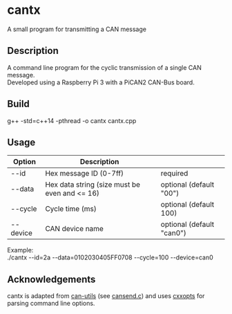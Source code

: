 # cantx
A small program for transmitting a CAN message

Description
---
A command line program for the cyclic transmission of a single CAN message.<br>
Developed using a Raspberry Pi 3 with a PiCAN2 CAN-Bus board.

Build
---
g++ -std=c++14 -pthread -o cantx cantx.cpp

Usage
---
| Option   | Description  |            |
| -------- | ------------ | ---------- |
| --id     | Hex message ID (0-7ff) | required |
| --data   | Hex data string (size must be even and <= 16) | optional (default "00") |
| --cycle  | Cycle time (ms) | optional (default 100) |
| --device | CAN device name | optional (default "can0") |

Example:<br>
./cantx --id=2a --data=0102030405FF0708 --cycle=100 --device=can0

Acknowledgements
---
cantx is adapted from [can-utils](https://github.com/linux-can/can-utils) (see [cansend.c](https://github.com/linux-can/can-utils/blob/master/cansend.c)) and uses [cxxopts](https://github.com/jarro2783/cxxopts) for parsing command line options.
